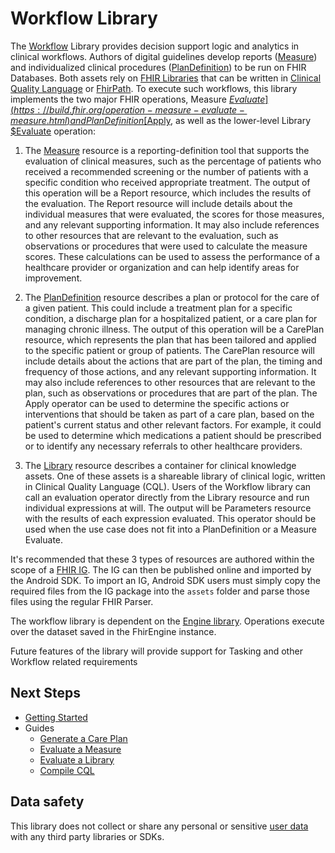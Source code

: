 # Workflow Library

The [Workflow](https://build.fhir.org/workflow.html) Library provides decision support logic and analytics in clinical workflows. Authors of digital guidelines develop reports ([Measure](https://build.fhir.org/measure.html)) and individualized clinical procedures ([PlanDefinition](https://build.fhir.org/plandefinition.html)) to be run on FHIR Databases. Both assets rely on [FHIR Libraries](https://build.fhir.org/library.html) that can be written in [Clinical Quality Language](https://cql.hl7.org/) or [FhirPath](https://hl7.org/fhir/fhirpath.html). To execute such workflows, this library implements the two major FHIR operations, Measure [$Evaluate](https://build.fhir.org/operation-measure-evaluate-measure.html) and Plan Definition [$Apply](https://build.fhir.org/plandefinition-operation-apply.html), as well as the lower-level Library [$Evaluate](https://build.fhir.org/ig/HL7/cqf-recommendations/OperationDefinition-cpg-library-evaluate.html) operation:

1. The [Measure](https://build.fhir.org/measure.html) resource is a reporting-definition tool that supports the evaluation of clinical measures, such as the percentage of patients who received a recommended screening or the number of patients with a specific condition who received appropriate treatment. The output of this operation will be a Report resource, which includes the results of the evaluation. The Report resource will include details about the individual measures that were evaluated, the scores for those measures, and any relevant supporting information. It may also include references to other resources that are relevant to the evaluation, such as observations or procedures that were used to calculate the measure scores. These calculations can be used to assess the performance of a healthcare provider or organization and can help identify areas for improvement.

1. The [PlanDefinition](https://build.fhir.org/plandefinition.html) resource describes a plan or protocol for the care of a given patient. This could include a treatment plan for a specific condition, a discharge plan for a hospitalized patient, or a care plan for managing chronic illness. The output of this operation will be a CarePlan resource, which represents the plan that has been tailored and applied to the specific patient or group of patients. The CarePlan resource will include details about the actions that are part of the plan, the timing and frequency of those actions, and any relevant supporting information. It may also include references to other resources that are relevant to the plan, such as observations or procedures that are part of the plan. The Apply operator can be used to determine the specific actions or interventions that should be taken as part of a care plan, based on the patient's current status and other relevant factors. For example, it could be used to determine which medications a patient should be prescribed or to identify any necessary referrals to other healthcare providers.

1. The [Library](https://build.fhir.org/library.html) resource describes a container for clinical knowledge assets. One of these assets is a shareable library of clinical logic, written in Clinical Quality Language (CQL). Users of the Workflow library can call an evaluation operator directly from the Library resource and run individual expressions at will. The output will be Parameters resource with the results of each expression evaluated. This operator should be used when the use case does not fit into a PlanDefinition or a Measure Evaluate.

It's recommended that these 3 types of resources are authored within the scope of a [FHIR IG](https://www.hl7.org/fhir/implementationguide.html). The IG can then be published online and imported by the Android SDK. To import an IG, Android SDK users must simply copy the required files from the IG package into the `assets` folder and parse those files using the regular FHIR Parser.

The workflow library is dependent on the [Engine library](../FEL/index.md). Operations execute over the dataset saved in the FhirEngine instance.

Future features of the library will provide support for Tasking and other Workflow related requirements

## Next Steps

* [Getting Started](Getting-Started.md)
* Guides
  * [Generate a Care Plan](Generate-A-Care-Plan.md)
  * [Evaluate a Measure](Evaluate-a-Measure.md)
  * [Evaluate a Library](Evaluate-a-Library.md)
  * [Compile CQL](Compile-and-Execute-CQL.md)

## Data safety

This library does not collect or share any personal or sensitive [user data](https://developer.android.com/guide/topics/data/collect-share) with any third party libraries or SDKs.
